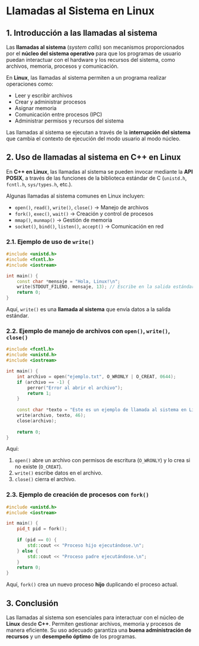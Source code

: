 # Llamadas al Sistema en Linux

## 1. Introducción a las llamadas al sistema

Las **llamadas al sistema** (*system calls*) son mecanismos proporcionados por el **núcleo del sistema operativo** para que los programas de usuario puedan interactuar con el hardware y los recursos del sistema, como archivos, memoria, procesos y comunicación.

En **Linux**, las llamadas al sistema permiten a un programa realizar operaciones como:
- Leer y escribir archivos
- Crear y administrar procesos
- Asignar memoria
- Comunicación entre procesos (IPC)
- Administrar permisos y recursos del sistema

Las llamadas al sistema se ejecutan a través de la **interrupción del sistema** que cambia el contexto de ejecución del modo usuario al modo núcleo.

## 2. Uso de llamadas al sistema en C++ en Linux

En **C++ en Linux**, las llamadas al sistema se pueden invocar mediante la **API POSIX**, a través de las funciones de la biblioteca estándar de C (`unistd.h`, `fcntl.h`, `sys/types.h`, etc.).

Algunas llamadas al sistema comunes en Linux incluyen:
- `open()`, `read()`, `write()`, `close()` → Manejo de archivos
- `fork()`, `exec()`, `wait()` → Creación y control de procesos
- `mmap()`, `munmap()` → Gestión de memoria
- `socket()`, `bind()`, `listen()`, `accept()` → Comunicación en red

### 2.1. Ejemplo de uso de `write()`

```cpp
#include <unistd.h>
#include <fcntl.h>
#include <iostream>

int main() {
    const char *mensaje = "Hola, Linux!\n";
    write(STDOUT_FILENO, mensaje, 13); // Escribe en la salida estándar (consola)
    return 0;
}
```

Aquí, `write()` es una **llamada al sistema** que envía datos a la salida estándar.

### 2.2. Ejemplo de manejo de archivos con `open()`, `write()`, `close()`

```cpp
#include <fcntl.h>
#include <unistd.h>
#include <iostream>

int main() {
    int archivo = open("ejemplo.txt", O_WRONLY | O_CREAT, 0644);
    if (archivo == -1) {
        perror("Error al abrir el archivo");
        return 1;
    }
    
    const char *texto = "Este es un ejemplo de llamada al sistema en Linux.\n";
    write(archivo, texto, 46);
    close(archivo);
    
    return 0;
}
```

Aquí:
1. `open()` abre un archivo con permisos de escritura (`O_WRONLY`) y lo crea si no existe (`O_CREAT`).
2. `write()` escribe datos en el archivo.
3. `close()` cierra el archivo.

### 2.3. Ejemplo de creación de procesos con `fork()`

```cpp
#include <unistd.h>
#include <iostream>

int main() {
    pid_t pid = fork();
    
    if (pid == 0) {
        std::cout << "Proceso hijo ejecutándose.\n";
    } else {
        std::cout << "Proceso padre ejecutándose.\n";
    }
    return 0;
}
```

Aquí, `fork()` crea un nuevo proceso **hijo** duplicando el proceso actual.

## 3. Conclusión

Las llamadas al sistema son esenciales para interactuar con el núcleo de **Linux** desde **C++**. Permiten gestionar archivos, memoria y procesos de manera eficiente. Su uso adecuado garantiza una **buena administración de recursos** y un **desempeño óptimo** de los programas.
